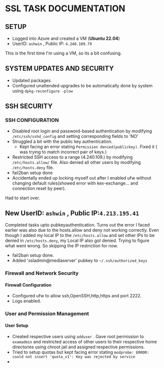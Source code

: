 # SSL TASK DOCUMENTATION
## SETUP
- Logged into Azure and created a VM (**Ubuntu 22.04**)
- UserID: ``` ashwin ``` , Public IP: ``` 4.240.109.79 ```

This is the first time I'm using a VM, so its a bit confusing.

## SYSTEM UPDATES AND SECURITY
- Updated packages.
- Configured unattended upgrades to be automatically done by system using ``` dpkg-reconfigure -plow ```

## SSH SECURITY
### SSH CONFIGURATION
- Disabled root login and password-based authentication by modifying ``` /etc/ssh/sshd_config ``` and setting corresponding fields to 'NO'
- Struggled a bit with the public key authentication.
    - Kept facing an error stating ``` Permission denied(publickey) ```. Fixed it ( was trying to match incorrect pair of keys.)
- Restricted SSH access to a range (4.240.109.) by modifying ``` /etc/hosts.allow/ ``` file. Also denied all other users by modifying ``` /etc/hosts.deny ``` file.
- fail2ban setup done
- Accidentally ended up locking myself out after I enabled ufw without changing default rules(showed error with kex-exchange... and connection reset by peer).

Had to start over.

## New UserID: ``` ashwin ``` , Public IP:``` 4.213.195.41 ```
Completed tasks upto pubkeyauthentication. Turns out the error I faced earlier was also due to the hosts.allow and deny not working correctly. Even though I added my local IP to the ``` /etc/hosts.allow ``` and set other IPs to be denied in ```/etc/hosts.deny```, my Local IP also got denied. Trying to figure what went wrong. So skipping the IP restriction for now.
- fail2ban setup done.
- Added 'ssladmin@mediaserver' pubkey to ```~/.ssh/authorized_keys```

### Firewall and Network Security
#### Firewall Configuration
- Configured ufw to allow ssh,OpenSSH,http,https and port 2222.
- Logs enabled.
### User and Permission Management
#### User Setup
- Created respective users using ```adduser``` . Gave root permission to ```examadmin``` and restricted access of other users to their respective home directories using chroot jail and assigned respective permissions.
- Tried to setup quotas but kept facing error stating ```modprobe: ERROR: could not insert 'quota_v1': Key was rejected by service```
- 

